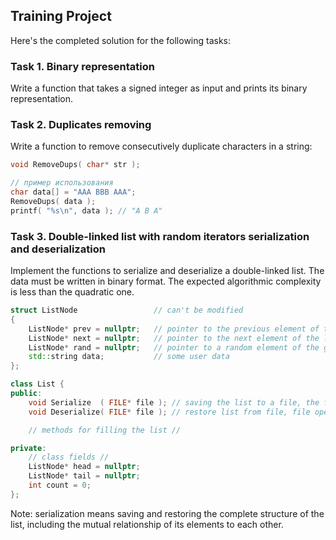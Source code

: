 ## Training Project

Here's the completed solution for the following tasks:

### Task 1. Binary representation
Write a function that takes a signed integer as input and prints its binary representation.

### Task 2. Duplicates removing
Write a function to remove consecutively duplicate characters in a string:
```c++
void RemoveDups( char* str );

// пример использования
char data[] = "AAA BBB AAA";
RemoveDups( data );
printf( "%s\n", data ); // "A B A"
```

### Task 3. Double-linked list with random iterators serialization and deserialization

Implement the functions to serialize and deserialize a double-linked list.
The data must be written in binary format.
The expected algorithmic complexity is less than the quadratic one.

```c++
struct ListNode                 // can't be modified
{
    ListNode* prev = nullptr;   // pointer to the previous element of the list, or `nullptr` if head
    ListNode* next = nullptr;   // pointer to the next element of the list, or `nullptr` if tail
    ListNode* rand = nullptr;   // pointer to a random element of the given list, or `nullptr`
    std::string data;           // some user data
};

class List {
public:
    void Serialize  ( FILE* file ); // saving the list to a file, the file is opened with `fopen( path, "wb" )`
    void Deserialize( FILE* file ); // restore list from file, file opened with `fopen( path, "rb" )`

    // methods for filling the list //

private:
    // class fields //
    ListNode* head = nullptr;
    ListNode* tail = nullptr;
    int count = 0;
};
```

Note: serialization means saving and restoring the complete structure of the list, including the mutual relationship of its elements to each other.